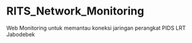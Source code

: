 # RITS_Network_Monitoring
Web Monitoring untuk memantau koneksi jaringan perangkat PIDS LRT Jabodebek
